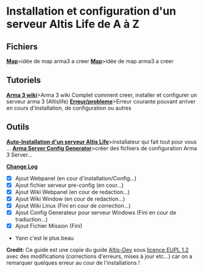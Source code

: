 # Installation et configuration d'un serveur Altis Life de A à Z

## Fichiers
**[Map](https://github.com/KazeroG/Arma-3-Serveur-A-a-Z/tree/Map)**>idée de map arma3 a creer
**[Map](https://github.com/KazeroG/Arma-3-Serveur-A-a-Z/tree/Map)**>idée de map arma3 a creer

## Tutoriels
**[Arma 3 wiki](https://github.com/KazeroG/Arma-3-Serveur-A-a-Z/wiki)**>Arma 3 wiki Complet comment creer, installer et configurer un serveur arma 3 (Altislife)
**[Erreur/probleme](https://github.com/KazeroG/Arma-3-Serveur-A-a-Z/wiki/Erreur)**>Erreur courante pouvant arriver en cours d'installation, de configuration ou autres

## Outils
**[Auto-Installation d'un serveur Altis Life](https://github.com/KazeroG/Arma-3-Serveur-A-a-Z/tree/Auto-Install)**>installateur qui fait tout pour vous ...
**[Arma Server Config Generator](https://github.com/KazeroG/Arma-3-Serveur-A-a-Z/tree/Config-Generator)**>créer des fichiers de configuration Arma 3 Server...


**[Change Log](https://github.com/KazeroG/Arma-3-Serveur-A-a-Z/wiki/Change-Log-Wiki)**
- [x] Ajout Webpanel (en cour d'installation/Config...)
- [x] Ajout fichier serveur pre-config (en cour...)
- [x] Ajout Wiki Webpanel (en cour de redaction...)
- [x] Ajout Wiki Window (en cour de redaction...)
- [x] Ajout Wiki Linux (Fini en cour de correction...)
- [x] Ajout Config Generateur pour serveur Windows (Fini en cour de traduction...)
- [x] Ajout Fichier Mission (Fini)
- Yann c'est le plus beau

**Credit:** Ce guide est une copie du guide [Altis-Dev](https://wiki.altisdev.com/books/installation-et-configuration-dun-serveur-altis-life-de-a-%C3%A0-z) sous [licence EUPL 1.2](https://github.com/KazeroG/Arma-3-Serveur-A-a-Z/blob/master/LICENSE.md) avec des modifications  (corrections d'erreurs, mises à jour etc...) car on a remarquer quelques erreur au cour de l'installations ! 
